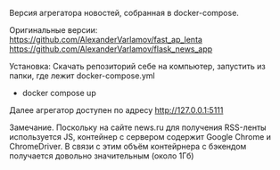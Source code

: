 Версия агрегатора новостей, собранная в docker-compose.

Оригинальные версии:
https://github.com/AlexanderVarlamov/fast_ap_lenta
https://github.com/AlexanderVarlamov/flask_news_app

Установка:
Скачать репозиторий себе на компьютер, запустить из папки, где лежит docker-compose.yml
- docker compose up

Далее агрегатор доступен по адресу http://127.0.0.1:5111

Замечание. Поскольку на сайте news.ru для получения RSS-ленты используется JS, контейнер с сервером содержит Google Chrome и ChromeDriver. В связи с этим объём контейрнера с бэкендом получается довольно значительным (около 1Гб)